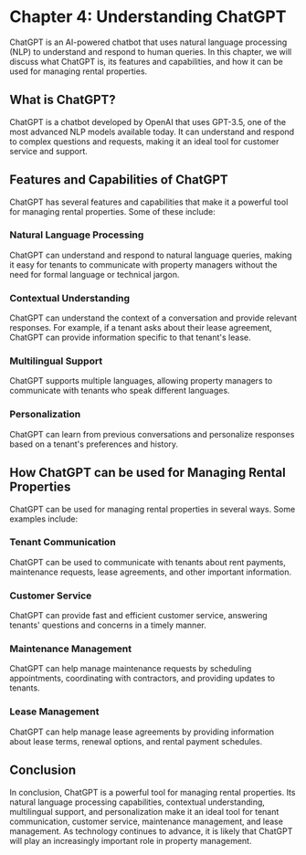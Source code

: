 Chapter 4: Understanding ChatGPT
================================

ChatGPT is an AI-powered chatbot that uses natural language processing (NLP) to understand and respond to human queries. In this chapter, we will discuss what ChatGPT is, its features and capabilities, and how it can be used for managing rental properties.

What is ChatGPT?
----------------

ChatGPT is a chatbot developed by OpenAI that uses GPT-3.5, one of the most advanced NLP models available today. It can understand and respond to complex questions and requests, making it an ideal tool for customer service and support.

Features and Capabilities of ChatGPT
------------------------------------

ChatGPT has several features and capabilities that make it a powerful tool for managing rental properties. Some of these include:

### Natural Language Processing

ChatGPT can understand and respond to natural language queries, making it easy for tenants to communicate with property managers without the need for formal language or technical jargon.

### Contextual Understanding

ChatGPT can understand the context of a conversation and provide relevant responses. For example, if a tenant asks about their lease agreement, ChatGPT can provide information specific to that tenant's lease.

### Multilingual Support

ChatGPT supports multiple languages, allowing property managers to communicate with tenants who speak different languages.

### Personalization

ChatGPT can learn from previous conversations and personalize responses based on a tenant's preferences and history.

How ChatGPT can be used for Managing Rental Properties
------------------------------------------------------

ChatGPT can be used for managing rental properties in several ways. Some examples include:

### Tenant Communication

ChatGPT can be used to communicate with tenants about rent payments, maintenance requests, lease agreements, and other important information.

### Customer Service

ChatGPT can provide fast and efficient customer service, answering tenants' questions and concerns in a timely manner.

### Maintenance Management

ChatGPT can help manage maintenance requests by scheduling appointments, coordinating with contractors, and providing updates to tenants.

### Lease Management

ChatGPT can help manage lease agreements by providing information about lease terms, renewal options, and rental payment schedules.

Conclusion
----------

In conclusion, ChatGPT is a powerful tool for managing rental properties. Its natural language processing capabilities, contextual understanding, multilingual support, and personalization make it an ideal tool for tenant communication, customer service, maintenance management, and lease management. As technology continues to advance, it is likely that ChatGPT will play an increasingly important role in property management.
